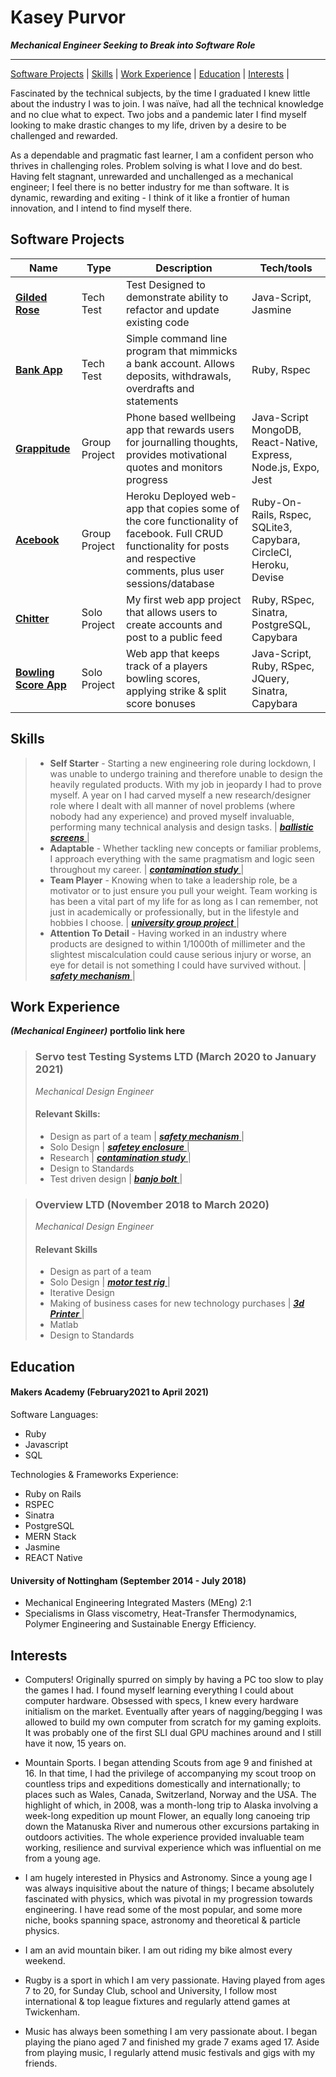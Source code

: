 # Kasey Purvor 
 ***Mechanical Engineer Seeking to Break into Software Role***
 ___
[Software Projects](#software-projects) | [Skills](#skills) | [Work Experience](#work-experience) | [Education](#education) | [Interests](#interests) |


Fascinated by the technical subjects, by the time I graduated I knew little about the industry I was to join. I was naïve, had all the technical knowledge and no clue what to expect. Two jobs and a pandemic later I find myself looking to make drastic changes to my life, driven by a desire to be challenged and rewarded. 

As a dependable and pragmatic fast learner, I am a confident person who thrives in challenging roles. Problem solving is what I love and do best. Having felt stagnant, unrewarded and unchallenged as a mechanical engineer; I feel there is no better industry for me than software. It is dynamic, rewarding and exiting - I think of it like a frontier of human innovation, and I intend to find myself there.

## Software Projects

| Name | Type | Description | Tech/tools |
| ------ | ----------------- | ----------------- | ------ | 
| <a href='https://github.com/kasey-purvor/gilded_rose_tech_test'> **Gilded Rose** </a> | Tech Test  | Test Designed to demonstrate ability to refactor and update existing code | Java-Script, Jasmine  |
| <a href='https://github.com/kasey-purvor/bank-app-tech-test'> **Bank App** </a>| Tech Test | Simple command line program that mimmicks a bank account. Allows deposits, withdrawals, overdrafts and statements | Ruby, Rspec |  
| <a href='https://github.com/kasey-purvor/Grappitude'> **Grappitude** </a> | Group Project | Phone based wellbeing app that rewards users for journalling thoughts, provides motivational quotes and monitors progress | Java-Script MongoDB, React-Native, Express, Node.js, Expo, Jest |   
| <a href='https://github.com/ianmcnicholas/acebook-team.1'> **Acebook** </a> | Group Project | Heroku Deployed web-app that copies some of the core functionality of facebook. Full CRUD functionality for posts and respective comments, plus user sessions/database | Ruby-On-Rails, Rspec, SQLite3, Capybara, CircleCI, Heroku, Devise |   
| <a href='https://github.com/kasey-purvor/chitter-challenge'> **Chitter** </a> | Solo Project | My first web app project that allows users to create accounts and post to a public feed | Ruby, RSpec, Sinatra, PostgreSQL, Capybara|   
| <a href='https://github.com/kasey-purvor/bowling-challenge-web_app'> **Bowling Score App** <a/>| Solo Project | Web app that keeps track of a players bowling scores, applying strike & split score bonuses | Java-Script, Ruby, RSpec, JQuery, Sinatra, Capybara |


## Skills

> - **Self Starter** - Starting a new engineering role during lockdown, I was unable to undergo training and therefore unable to design the heavily regulated products. With my job in jeopardy I had to prove myself. A year on I had carved myself a new research/designer role where I dealt with all manner of novel problems (where nobody had any experience) and proved myself invaluable, performing many technical analysis and design tasks. | <a href='https://github.com/kasey-purvor/CV-Software-Developer/blob/main/engineering_portfolio.md#ballistic-screens'> ***ballistic screens*** </a> |  
> - **Adaptable** - Whether tackling new concepts or familiar problems, I approach everything with the same pragmatism and logic seen throughout my career. | <a href='https://github.com/kasey-purvor/CV-Software-Developer/blob/main/engineering_portfolio.md#contamination-study'>***contamination study*** </a> |
> - **Team Player** - Knowing when to take a leadership role, be a motivator or to just ensure you pull your weight. Team working is has been a vital part of my life for as long as I can remember, not just in academically or professionally, but in the lifestyle and hobbies I choose. | <a href='https://github.com/kasey-purvor/CV-Software-Developer/blob/main/engineering_portfolio.md#university-group-project'>***university group project*** </a> |
> - **Attention To Detail** - Having worked in an industry where products are designed to within 1/1000th of millimeter and the slightest miscalculation could cause serious injury or worse, an eye for detail is not something I could have survived without. | <a href='https://github.com/kasey-purvor/CV-Software-Developer/blob/main/engineering_portfolio.md#safety-mechanism'>***safety mechanism*** </a> |

## Work Experience
***(Mechanical Engineer)*** __portfolio link here__

> ### **Servo test Testing Systems LTD** (March 2020 to January 2021) 
> _Mechanical Design Engineer_ 
> #### Relevant Skills:
> - Design as part of a team | <a href='https://github.com/kasey-purvor/CV-Software-Developer/blob/main/engineering_portfolio.md#safety-mechanism'>***safety mechanism*** </a> |
> - Solo Design | <a href='https://github.com/kasey-purvor/CV-Software-Developer/blob/main/engineering_portfolio.md#safety-enclosure'> ***safetey enclosure*** </a> |
> - Research | <a href='https://github.com/kasey-purvor/CV-Software-Developer/blob/main/engineering_portfolio.md#contamination-study'>***contamination study*** </a> |
> - Design to Standards 
> - Test driven design | <a href='https://github.com/kasey-purvor/CV-Software-Developer/blob/main/engineering_portfolio.md#banjo-bolt'> ***banjo bolt*** </a> | 

> ### **Overview LTD** (November 2018 to March 2020) 
> _Mechanical Design Engineer_ 
> #### Relevant Skills 
> - Design as part of a team 
> - Solo Design  | <a href='https://github.com/kasey-purvor/CV-Software-Developer/blob/main/engineering_portfolio.md#motor-test-rig'> ***motor test rig*** </a> |
> - Iterative Design
> - Making of business cases for new technology purchases | <a href='https://github.com/kasey-purvor/CV-Software-Developer/blob/main/engineering_portfolio.md#3d-printing'> ***3d Printer*** </a> | 
> - Matlab 
> - Design to Standards 

## Education
#### Makers Academy (February2021 to April 2021)

Software Languages:
- Ruby 
- Javascript
- SQL 

Technologies & Frameworks Experience: 
- Ruby on Rails 
- RSPEC
- Sinatra
- PostgreSQL 
- MERN Stack
- Jasmine
- REACT Native 

#### University of Nottingham (September 2014 - July 2018)

- Mechanical Engineering Integrated Masters (MEng) 2:1 
- Specialisms in Glass viscometry, Heat-Transfer Thermodynamics, Polymer Engineering and Sustainable Energy Efficiency.  


## Interests

- Computers! Originally spurred on simply by having a PC too slow to play the games I had. I found myself learning everything I could about computer hardware. Obsessed with specs, I knew every hardware initialism on the market. Eventually after years of nagging/begging I was allowed to build my own computer from scratch for my gaming exploits. It was probably one of the first SLI dual GPU machines around and I still have it now, 15 years on.

- Mountain Sports. I began attending Scouts from age 9 and finished at 16. In that time, I had the privilege of
 accompanying my scout troop on countless trips and expeditions domestically and internationally; to places
 such as Wales, Canada, Switzerland, Norway and the USA. The highlight of which, in 2008, was a month-long
 trip to Alaska involving a week-long expedition up mount Flower, an equally long canoeing trip down the
 Matanuska River and numerous other excursions partaking in outdoors activities. The whole experience
 provided invaluable team working, resilience and survival experience which was influential on me from a
 young age.

- I am hugely interested in Physics and Astronomy. Since a young age I was always inquisitive about the nature
 of things; I became absolutely fascinated with physics, which was pivotal in my progression towards
 engineering. I have read some of the most popular, and some more niche, books spanning space, astronomy
 and theoretical & particle physics.

- I am an avid mountain biker. I am out riding my bike almost every weekend.

- Rugby is a sport in which I am very passionate. Having played from ages 7 to 20, for Sunday Club, school and
 University, I follow most international & top league fixtures and regularly attend games at Twickenham.

- Music has always been something I am very passionate about. I began playing the piano aged 7 and finished
 my grade 7 exams aged 17. Aside from playing music, I regularly attend music festivals and gigs with my friends.

